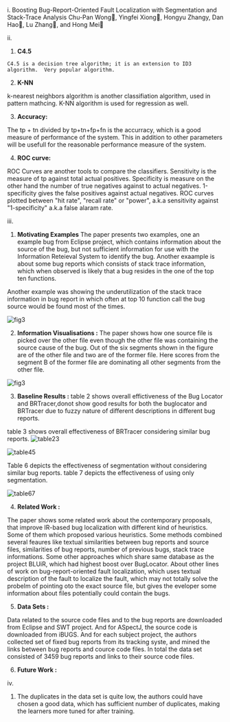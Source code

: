 i. Boosting Bug-Report-Oriented Fault Localization
with Segmentation and Stack-Trace Analysis
Chu-Pan Wong, Yingfei Xiong, Hongyu Zhangy, Dan Hao, Lu Zhang, and Hong Mei

ii.
   1. **C4.5** 
    
    C4.5 is a decision tree algorithm; it is an extension to ID3 algorithm.  Very popular algorithm.

   2. **K-NN**

   k-nearest neighbors algorithm is another classifiation algorithm, used in pattern mathcing. K-NN algorithm is used for regression as well.

   3. **Accuracy:**

   The tp + tn divided by tp+tn+fp+fn is the accurracy, which is a good measure of performance of the system. This in addition to other parameters will be usefull for the reasonable performance measure of the system.

   4. **ROC curve:**

   ROC Curves are another tools to compare the classifiers. Sensitivity is the measure of tp against total actual positives.  Specificity is measure on the other hand the number of true negatives against to actual negatives. 1-specificity gives the false positives against actual negatives. ROC curves  plotted between "hit rate", "recall rate" or "power", a.k.a sensitivity against "1-specificity" a.k.a false alaram rate. 
   
iii.
   1. **Motivating Examples**
   The paper presents two examples, one an example bug from Eclipse project, which contains information about the source of the bug,
   but not sufficient information for use with the Information Reteieval System to identify the bug. Another exaample is about some bug reports which consists of stack trace information, which when observed is likely that a bug resides in the one of the top ten functions.
   
   Another example was showing the underutilization of the stack trace information in bug report in which often at top 10 function call the bug source would be found most of the times.
   
   ![fig3](https://rawgit.com/tnkteja/fss16ntadiko/hw6/read/6/.images/fig3.png)
   
   
   2. **Information Visualisations :**
   The paper shows how one source file is picked over the other file even though the other file was containing the source cause of the bug. Out of the six segments shown in the figure are of the other file and two are of the former file. Here scores from the segment B of the former file are dominating all other segments from the other file.

   ![fig3](https://rawgit.com/tnkteja/fss16ntadiko/hw6/read/6/.images/fig2.png)
   
   3. **Baseline Results :**
   table 2 shows overall effictiveness of the Bug Locator and BRTracer,donot show good results for both the buglocator and BRTracer due to fuzzy nature of different descriptions in different bug reports.
   
   table 3 shows overall effectiveness of BRTracer considering similar bug reports. 
   ![table23](https://rawgit.com/tnkteja/fss16ntadiko/hw6/read/6/.images/table23.png)
   
   ![table45](https://rawgit.com/tnkteja/fss16ntadiko/hw6/read/6/.images/table45.png)
   
   Table 6 depicts the effectiveness of segmentation without considering similar bug reports. table 7 depicts the effectiveness of using only segmentation.
   
   ![table67](https://rawgit.com/tnkteja/fss16ntadiko/hw6/read/6/.images/table67.png)
   
   4. **Related Work :**
   
   The paper shows some related work about the contemporary proposals, that improve IR-based bug localization with different kind of heuristics.  Some of them which proposed various heuristics. Some methods combined several feaures like  textual similarities between bug reports and source files, similarities of bug reports, number of previous bugs, stack trace informations. Some other approaches which  share same database as the project BLUiR, which had highest boost over BugLocator. About other lines of work on bug-report-oriented fault localization, which uses textual description of the fault to localize the fault, which may not totally solve the probelm of pointing oto the exact source file, but gives the eveloper some information about files potentially could contain the bugs.
   
   5. **Data Sets :**
   
   Data related to the source code files and to the bug reports are downloaded from Eclipse and SWT project. And for ASpectJ, the source code is downloaded from iBUGS. And for each subject project, the authors collected set of fixed bug reports from its tracking syste, and mined the links between bug reports and cource code files. In total the data set consisted of 3459 bug reports and links to their source code files.
   
   6. **Future Work :**

iv.
  1.  The duplicates in the data set is quite low, the authors  could have chosen a good data, which has sufficient number of duplicates, making the learners more tuned for after training.
